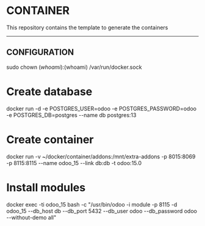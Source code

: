 # CONTAINER

This repository contains the template to generate the containers

------------------

## CONFIGURATION 



sudo chown $(whoami):$(whoami) /var/run/docker.sock


# Create database
docker run -d -e POSTGRES_USER=odoo -e POSTGRES_PASSWORD=odoo -e POSTGRES_DB=postgres --name db postgres:13

# Create container
docker run -v ~/docker/container/addons:/mnt/extra-addons -p 8015:8069 -p 8115:8115 --name odoo_15 --link db:db -t odoo:15.0

# Install modules
docker exec -ti odoo_15 bash -c "/usr/bin/odoo -i module -p 8115  -d odoo_15 --db_host db --db_port 5432 --db_user odoo --db_password odoo --without-demo all"
